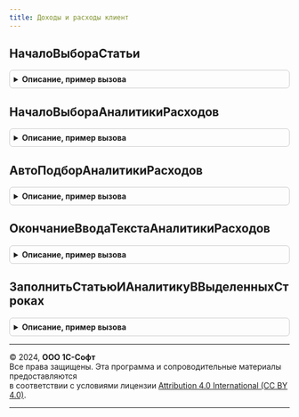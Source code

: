 ```yaml
---
title: Доходы и расходы клиент
---
```



## НачалоВыбораСтатьи
<details style="margin: 1em 0; padding: 0.5em; border: 1px solid #ccc; border-radius: 6px;">

<summary style="font-weight: bold; cursor: pointer;">Описание, пример вызова</summary>

```bsl

// Обеспечивает выбор статьи в соответствии с параметрами выбора.
//
// Параметры:
// 	Форма - ФормаКлиентскогоПриложения - Форма объекта.
// 	Элемент - ПолеФормы - Элемент выбора статьи.
// 	СтандартнаяОбработка - Булево - Признак стандартной обработки события.
//
Процедура НачалоВыбораСтатьи(Форма, Элемент, СтандартнаяОбработка) Экспорт
```

Пример вызова
```bsl
ДоходыИРасходыКлиент.НачалоВыбораСтатьи(Форма, Элемент, СтандартнаяОбработка) 
```
</details>

## НачалоВыбораАналитикиРасходов
<details style="margin: 1em 0; padding: 0.5em; border: 1px solid #ccc; border-radius: 6px;">

<summary style="font-weight: bold; cursor: pointer;">Описание, пример вызова</summary>

```bsl

// Обеспечивает выбор аналитики расходов в соответствии с параметрами выбора.
//
// Параметры:
// 	Форма - ФормаКлиентскогоПриложения - Форма объекта.
// 	Элемент - ПолеФормы - Элемент выбора статьи.
// 	СтандартнаяОбработка - Булево - Признак стандартной обработки события.
//
Процедура НачалоВыбораАналитикиРасходов(Форма, Элемент, СтандартнаяОбработка) Экспорт
```

Пример вызова
```bsl
ДоходыИРасходыКлиент.НачалоВыбораАналитикиРасходов(Форма, Элемент, СтандартнаяОбработка) 
```
</details>

## АвтоПодборАналитикиРасходов
<details style="margin: 1em 0; padding: 0.5em; border: 1px solid #ccc; border-radius: 6px;">

<summary style="font-weight: bold; cursor: pointer;">Описание, пример вызова</summary>

```bsl

// Заполняет список выбора при авто подборе аналитики расходов.
//
// Параметры:
// 	Форма - ФормаКлиентскогоПриложения - Форма объекта.
// 	Элемент - ПолеФормы - Элемент выбора статьи.
// 	Текст - Строка - Введенный текст.
// 	ДанныеВыбора - СписокЗначений - Данные выбора аналитики.
// 	Параметры - Структура, Неопределено - Параметры получения данных выбора.
// 	СтандартнаяОбработка - Булево - Признак стандартной обработки события.
//
Процедура АвтоПодборАналитикиРасходов(Форма, Элемент, Текст, ДанныеВыбора, Параметры, СтандартнаяОбработка) Экспорт
```

Пример вызова
```bsl
ДоходыИРасходыКлиент.АвтоПодборАналитикиРасходов(Форма, Элемент, Текст, ДанныеВыбора, Параметры, СтандартнаяОбработка) 
```
</details>

## ОкончаниеВводаТекстаАналитикиРасходов
<details style="margin: 1em 0; padding: 0.5em; border: 1px solid #ccc; border-radius: 6px;">

<summary style="font-weight: bold; cursor: pointer;">Описание, пример вызова</summary>

```bsl

// Заполняет список выбора при окончании ввода текста в поле аналитики расходов.
//
// Параметры:
// 	Форма - ФормаКлиентскогоПриложения - Форма объекта.
// 	Элемент - ПолеФормы - Элемент выбора статьи.
// 	Текст - Строка - Введенный текст.
// 	ДанныеВыбора - СписокЗначений - Данные выбора аналитики.
// 	Параметры - Структура, Неопределено - Параметры получения данных выбора.
// 	СтандартнаяОбработка - Булево - Признак стандартной обработки события.
//
Процедура ОкончаниеВводаТекстаАналитикиРасходов(Форма, Элемент, Текст, ДанныеВыбора, Параметры, СтандартнаяОбработка) Экспорт
```

Пример вызова
```bsl
ДоходыИРасходыКлиент.ОкончаниеВводаТекстаАналитикиРасходов(Форма, Элемент, Текст, ДанныеВыбора, Параметры, СтандартнаяОбработка) 
```
</details>

## ЗаполнитьСтатьюИАналитикуВВыделенныхСтроках
<details style="margin: 1em 0; padding: 0.5em; border: 1px solid #ccc; border-radius: 6px;">

<summary style="font-weight: bold; cursor: pointer;">Описание, пример вызова</summary>

```bsl

// Обработчик команды заполнение статьи и аналитики в выделенных строках таблицы.
//
// Параметры:
// 	Форма - ФормаКлиентскогоПриложения - Форма объекта.
// 	Элемент - ПолеФормы - Элемент выбора статьи, для данных которого необходимо выполнить заполнение.
// 	ВыделенныеСтроки - Массив - Выделенные строки таблицы формы
// 	ОписаниеОповещенияПослеЗаполнения - ОписаниеОповещения - Описания оповещения, которое необходимо вызвать после заполнения статьи и аналитики.
//
Процедура ЗаполнитьСтатьюИАналитикуВВыделенныхСтроках(Форма, Элемент, ВыделенныеСтроки, ОписаниеОповещенияПослеЗаполнения = Неопределено) Экспорт
```

Пример вызова
```bsl
ДоходыИРасходыКлиент.ЗаполнитьСтатьюИАналитикуВВыделенныхСтроках(Форма, Элемент, ВыделенныеСтроки, ОписаниеОповещенияПослеЗаполнения);
```
</details>

---

© 2024, **ООО 1С-Софт**  
Все права защищены. Эта программа и сопроводительные материалы предоставляются  
в соответствии с условиями лицензии [Attribution 4.0 International (CC BY 4.0)](https://creativecommons.org/licenses/by/4.0/legalcode).

---
